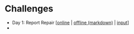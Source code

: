 # Challenges
 - Day 1: Report Repair [[online](https://adventofcode.com/2020/day/1) | [offline (markdown)](descriptions/Day1.md) | [input](inputs/Day1.txt)]
 -